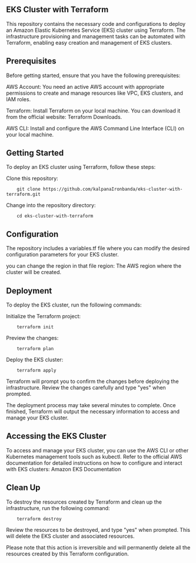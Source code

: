 EKS Cluster with Terraform
---------------------------
This repository contains the necessary code and configurations to deploy an Amazon Elastic Kubernetes Service (EKS) cluster using Terraform. The infrastructure provisioning and management tasks can be automated with Terraform, enabling easy creation and management of EKS clusters.

Prerequisites
--------------
Before getting started, ensure that you have the following prerequisites:

AWS Account: You need an active AWS account with appropriate permissions to create and manage resources like VPC, EKS clusters, and IAM roles.

Terraform: Install Terraform on your local machine. You can download it from the official website: Terraform Downloads.

AWS CLI: Install and configure the AWS Command Line Interface (CLI) on your local machine.

Getting Started
----------------
To deploy an EKS cluster using Terraform, follow these steps:

Clone this repository: 

		git clone https://github.com/kalpanaIronbanda/eks-cluster-with-terraform.git

Change into the repository directory: 

		cd eks-cluster-with-terraform

Configuration
-----------------

The repository includes a variables.tf file where you can modify the desired configuration parameters for your EKS cluster. 

you can change the region in that file
region: The AWS region where the cluster will be created.


Deployment
--------------

To deploy the EKS cluster, run the following commands:

Initialize the Terraform project: 

		terraform init

Preview the changes: 

		terraform plan

Deploy the EKS cluster: 

		terraform apply

Terraform will prompt you to confirm the changes before deploying the infrastructure. Review the changes carefully and type "yes" when prompted.

The deployment process may take several minutes to complete. Once finished, Terraform will output the necessary information to access and manage your EKS cluster.

Accessing the EKS Cluster
----------------------------

To access and manage your EKS cluster, you can use the AWS CLI or other Kubernetes management tools such as kubectl. Refer to the official AWS documentation for detailed instructions on how to configure and interact with EKS clusters: Amazon EKS Documentation

Clean Up
------------

To destroy the resources created by Terraform and clean up the infrastructure, run the following command:

		terraform destroy

Review the resources to be destroyed, and type "yes" when prompted. This will delete the EKS cluster and associated resources.

Please note that this action is irreversible and will permanently delete all the resources created by this Terraform configuration.

